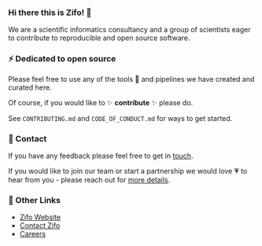 ### Hi there this is Zifo! 👋

We are a scientific informatics consultancy and a group of scientists eager to contribute to reproducible and open source software.

### ⚡ Dedicated to open source

Please feel free to use any of the tools 🔧 and pipelines we have created and curated here. 

Of course, if you would like to ✨ **contribute** ✨ please do.

See `CONTRIBUTING.md` and `CODE_OF_CONDUCT.md` for ways to get started.

### 📢 Contact

If you have any feedback please feel free to get in [touch](mailto:bioinformatics@zifornd.com). 

If you would like to join our team or start a partnership we would love 💗 to hear from you - please reach out for [more details](mailto:james.ashmore@zifornd.com). 

### 🔗 Other Links
- [Zifo Website](https://www.zifornd.com/)
- [Contact Zifo](https://www.zifornd.com/contact-us-today/)
- [Careers](https://careers.zifornd.com/)

